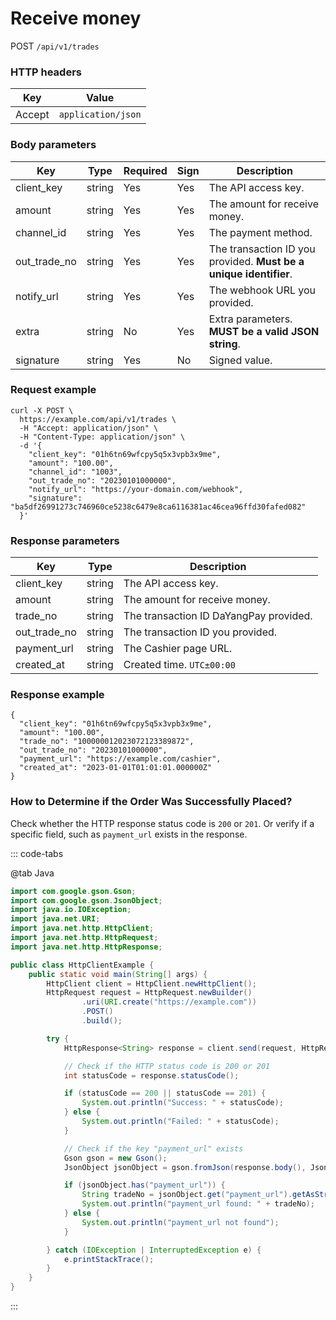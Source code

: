# Receive money

POST `/api/v1/trades`

### HTTP headers <Badge type="tip" text="Header" vertical="top" />

| Key    | Value              |
| ------ | ------------------ |
| Accept | `application/json` |

### Body parameters <Badge type="tip" text="Body" vertical="top" />

| Key          | Type   | Required | Sign | Description                                                       |
| ------------ | ------ | -------- | ---- | ----------------------------------------------------------------- |
| client_key   | string | Yes      | Yes  | The API access key.                                               |
| amount       | string | Yes      | Yes  | The amount for receive money.                                     |
| channel_id   | string | Yes      | Yes  | The payment method.                                               |
| out_trade_no | string | Yes      | Yes  | The transaction ID you provided. **Must be a unique identifier**. |
| notify_url   | string | Yes      | Yes  | The webhook URL you provided.                                     |
| extra        | string | No       | Yes  | Extra parameters. **MUST be a valid JSON string**.                |
| signature    | string | Yes      | No   | Signed value.                                                     |

### Request example

```shell{8}
curl -X POST \
  https://example.com/api/v1/trades \
  -H "Accept: application/json" \
  -H "Content-Type: application/json" \
  -d '{
    "client_key": "01h6tn69wfcpy5q5x3vpb3x9me",
    "amount": "100.00",
    "channel_id": "1003",
    "out_trade_no": "20230101000000",
    "notify_url": "https://your-domain.com/webhook",
    "signature": "ba5df26991273c746960ce5238c6479e8ca6116381ac46cea96ffd30fafed082"
  }'
```

### Response parameters

| Key          | Type   | Description                            |
| ------------ | ------ | -------------------------------------- |
| client_key   | string | The API access key.                    |
| amount       | string | The amount for receive money.          |
| trade_no     | string | The transaction ID DaYangPay provided. |
| out_trade_no | string | The transaction ID you provided.       |
| payment_url  | string | The Cashier page URL.                  |
| created_at   | string | Created time. `UTC±00:00`              |

### Response example

```json{4,6}
{
  "client_key": "01h6tn69wfcpy5q5x3vpb3x9me",
  "amount": "100.00",
  "trade_no": "100000012023072123389872",
  "out_trade_no": "20230101000000",
  "payment_url": "https://example.com/cashier",
  "created_at": "2023-01-01T01:01:01.000000Z"
}
```

### How to Determine if the Order Was Successfully Placed?

Check whether the HTTP response status code is `200` or `201`. Or verify if a specific field, such as `payment_url` exists in the response.

::: code-tabs

@tab Java

```java
import com.google.gson.Gson;
import com.google.gson.JsonObject;
import java.io.IOException;
import java.net.URI;
import java.net.http.HttpClient;
import java.net.http.HttpRequest;
import java.net.http.HttpResponse;

public class HttpClientExample {
    public static void main(String[] args) {
        HttpClient client = HttpClient.newHttpClient();
        HttpRequest request = HttpRequest.newBuilder()
                .uri(URI.create("https://example.com"))
                .POST()
                .build();

        try {
            HttpResponse<String> response = client.send(request, HttpResponse.BodyHandlers.ofString());

            // Check if the HTTP status code is 200 or 201
            int statusCode = response.statusCode();

            if (statusCode == 200 || statusCode == 201) {
                System.out.println("Success: " + statusCode);
            } else {
                System.out.println("Failed: " + statusCode);
            }

            // Check if the key "payment_url" exists
            Gson gson = new Gson();
            JsonObject jsonObject = gson.fromJson(response.body(), JsonObject.class);

            if (jsonObject.has("payment_url")) {
                String tradeNo = jsonObject.get("payment_url").getAsString();
                System.out.println("payment_url found: " + tradeNo);
            } else {
                System.out.println("payment_url not found");
            }

        } catch (IOException | InterruptedException e) {
            e.printStackTrace();
        }
    }
}
```
:::
